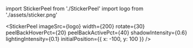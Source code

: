 import StickerPeel from './StickerPeel'
import logo from './assets/sticker.png'
  
<StickerPeel
  imageSrc={logo}
  width={200}
  rotate={30}
  peelBackHoverPct={20}
  peelBackActivePct={40}
  shadowIntensity={0.6}
  lightingIntensity={0.1}
  initialPosition={{ x: -100, y: 100 }}
/>